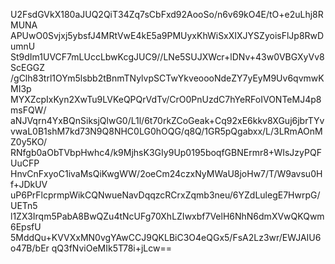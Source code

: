 U2FsdGVkX180aJUQ2QiT34Zq7sCbFxd92AooSo/n6v69kO4E/tO+e2uLhj8RMUNA
APUwO0Svjxj5ybsfJ4MRtVwE4kE5a9PMUyxKhWiSxXIXJYSZyoisFlJp8RwDumnU
St9dIm1UVCF7mLUccLbwKcgJUC9//LNe5SUJXWcr+lDNv+43w0VBGXyVv8ScEGGZ
/gClh83trl1OYm5lsbb2tBnmTNylvpSCTwYkveoooNdeZY7yEyM9Uv6qvmwKMI3p
MYXZcpIxKyn2XwTu9LVKeQPQrVdTv/CrO0PnUzdC7hYeRFoIVONTeMJ4p8msFQW/
aNJVqrn4YxBQnSiksjQlwG0/L1l/6t70rkZCoGeak+Cq92xE6kkv8XGuj6jbrTYv
vwaL0B1shM7kd73N9Q8NHC0LG0hOQG/q8Q/1GR5pQgabxx/L/3LRmAOnMZ0y5KO/
RNfgb0aObTVbpHwhc4/k9MjhsK3GIy9Up0195boqfGBNErmr8+WIsJzyPQFUuCFP
HnvCnFxyoC1ivaMsQiKwgWW/2oeCm24czxNyMWaU8joHw7/T/W9avsu0Hf+JDkUV
uP6PrFlcprmpWikCQNwueNavDqqzcRCrxZqmb3neu/6YZdLulegE7HwrpG/UETn5
l1ZX3Irqm5PabA8BwQZu4tNcUFg70XhLZIwxbf7VelH6NhN6dmXVwQKQwm6EpsfU
5MddQu+KVVXxMN0vgYAwCCJ9QKLBiC3O4eQGx5/FsA2Lz3wr/EWJAIU6o47B/bEr
qQ3fNviOeMIk5T78i+jLcw==
